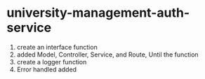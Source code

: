 # university-management-auth-service
1. create an interface function
2. added Model, Controller, Service, and Route, Until the function
3. create a logger function
4. Error handled added
